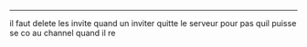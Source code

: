 -------------------------------------------------------------------------
il faut delete les invite quand un inviter quitte le serveur pour pas quil puisse se co au channel quand il re